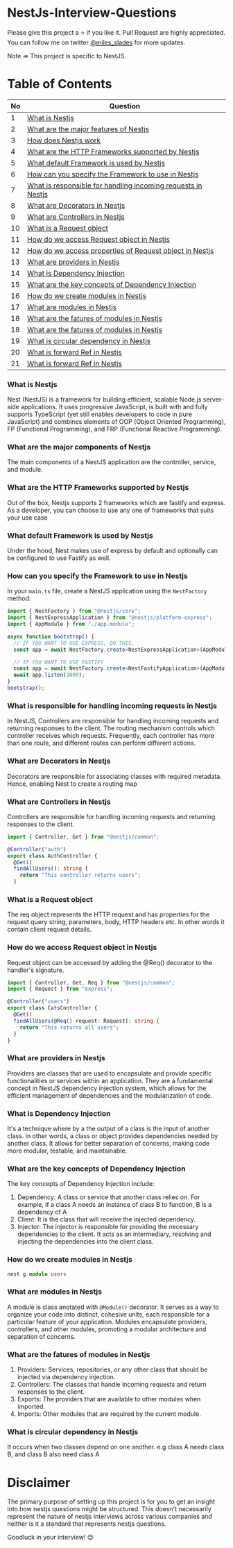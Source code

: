 # NestJs-Interview-Questions

Please give this project a :star: if you like it. Pull Request are highly appreciated. You can follow me on twitter [@miles_slades](https://twitter.com/miles_slades) for more updates.

Note => This project is specific to NestJS.

# Table of Contents

| No  | Question                                                                                                                      |
| --- | ----------------------------------------------------------------------------------------------------------------------------- |
| 1   | [What is Nestjs](#what-is-nestjs)                                                                                             |
| 2   | [What are the major features of Nestjs](#what-are-the-major-features-of-nestjs)                                               |
| 3   | [How does Nestjs work](#How-does-nestjs-work)                                                                                 |
| 4   | [What are the HTTP Frameworks supported by Nestjs](#What-are-the-HTTP-Frameworks-supported-by-Nestjs)                         |
| 5   | [What default Framework is used by Nestjs](#What-default-framwork-is-used-by-Nestjs)                                          |
| 6   | [How can you specify the Framework to use in Nestjs](#How-can-you-specify-the-Framework-to-use-in-Nestjs)                     |
| 7   | [What is responsible for handling incoming requests in Nestjs](#What-is-responsible-for-handling-incoming-requests-in-Nestjs) |
| 8   | [What are Decorators in Nestjs](#What-are-decorators-in-Nestjs)                                                               |
| 9   | [What are Controllers in Nestjs](#What-are-controllers-in-Nestjs)                                                             |
| 10  | [What is a Request object](#What-is-a-request-object)                                                                         |
| 11  | [How do we access Request object in Nestjs](#How-do-we-access-request-object-in-nestjs)                                       |
| 12  | [How do we access properties of Request object in Nestjs](#How-do-we-access-properties-of-request-object-in-nestjs)           |
| 13  | [What are providers in Nestjs](#What-are-providers-in-nestjs)                                                                 |
| 14  | [What is Dependency Injection](#What-is-dependency-injection)                                                                 |
| 15  | [What are the key concepts of Dependency Injection](#What-are-the-key-concepts-of-dependency-injection)                       |
| 16  | [How do we create modules in Nestjs](#How-do-we-create-modules-in-Nestjs)                                                     |
| 17  | [What are modules in Nestjs](#What-are-modules-in-Nestjs)                                                                     |
| 18  | [What are the fatures of modules in Nestjs](#What-are-the-features-of-modules-in-Nestjs)                                      |
| 18  | [What are the fatures of modules in Nestjs](#What-are-the-features-of-modules-in-Nestjs)                                      |
| 19  | [What is circular dependency in Nestjs](#What-is-circular-dependency-in-Nestjs)                                               |
| 20  | [What is forward Ref in Nestjs](#What-is-forward-ref-in-Nestjs)                                                               |
| 21  | [What is forward Ref in Nestjs](#What-is-forward-ref-in-Nestjs)                                                               |

### What is Nestjs

Nest (NestJS) is a framework for building efficient, scalable Node.js server-side applications. It uses progressive JavaScript, is built with and fully supports TypeScript (yet still enables developers to code in pure JavaScript) and combines elements of OOP (Object Oriented Programming), FP (Functional Programming), and FRP (Functional Reactive Programming).

### What are the major components of Nestjs

The main components of a NestJS application are the controller, service, and module.

### What are the HTTP Frameworks supported by Nestjs

Out of the box, Nestjs supports 2 frameworks which are fastify and express. As a developer, you can choose to use any one of frameworks that suits your use case

### What default Framework is used by Nestjs

Under the hood, Nest makes use of express by default and optionally can be configured to use Fastify as well.

### How can you specify the Framework to use in Nestjs

In your `main.ts` file, create a NestJS application using the `NestFactory` method:

```typescript
import { NestFactory } from "@nestjs/core";
import { NestExpressApplication } from "@nestjs/platform-express";
import { AppModule } from "./app.module";

async function bootstrap() {
  // IF YOU WANT TO USE EXPRESS, DO THIS.
  const app = await NestFactory.create<NestExpressApplication>(AppModule);

  // IF YOU WANT TO USE FASTIFY
  const app = await NestFactory.create<NestFastifyApplication>(AppModule);
  await app.listen(3000);
}
bootstrap();
```

### What is responsible for handling incoming requests in Nestjs

In NestJS, Controllers are responsible for handling incoming requests and returning responses to the client. The routing mechanism controls which controller receives which requests. Frequently, each controller has more than one route, and different routes can perform different actions.

### What are Decorators in Nestjs

Decorators are responsible for associating classes with required metadata. Hence, enabling Nest to create a routing map

### What are Controllers in Nestjs

Controllers are responsible for handling incoming requests and returning responses to the client.

```typescript
import { Controller, Get } from "@nestjs/common";

@Controller("auth")
export class AuthController {
  @Get()
  findAllUsers(): string {
    return "This controller returns users";
  }
```

### What is a Request object

The req object represents the HTTP request and has properties for the request query string, parameters, body, HTTP headers etc. In other words it contain client request details.

### How do we access Request object in Nestjs

Request object can be accessed by adding the @Req() decorator to the handler's signature.

```typescript
import { Controller, Get, Req } from "@nestjs/common";
import { Request } from "express";

@Controller("users")
export class CatsController {
  @Get()
  findAllUsers(@Req() request: Request): string {
    return "This returns all users";
  }
}
```

### What are providers in Nestjs

Providers are classes that are used to encapsulate and provide specific functionalities or services within an application. They are a fundamental concept in NestJS dependency injection system, which allows for the efficient management of dependencies and the modularization of code.

### What is Dependency Injection

It's a technique where by a the output of a class is the input of another class. in other words, a class or object provides dependencies needed by another class. It allows for better separation of concerns, making code more modular, testable, and maintainable.

### What are the key concepts of Dependency Injection

The key concepts of Dependency Injection include:

1. Dependency: A class or service that another class relies on. For example, if a class A needs an instance of class B to function, B is a dependency of A
2. Client: It is the class that will receive the injected dependency.
3. Injector: The injector is responsible for providing the necessary dependencies to the client. It acts as an intermediary, resolving and injecting the dependencies into the client class.

### How do we create modules in Nestjs

```typescript
nest g module users
```

### What are modules in Nestjs

A module is class anotated with `@Module()` decorator. It serves as a way to organize your code into distinct, cohesive units, each responsible for a particular feature of your application. Modules encapsulate providers, controllers, and other modules, promoting a modular architecture and separation of concerns.

### What are the fatures of modules in Nestjs

1. Providers: Services, repositories, or any other class that should be injected via dependency injection.
2. Controllers: The classes that handle incoming requests and return responses to the client.
3. Exports: The providers that are available to other modules when imported.
4. Imports: Other modules that are required by the current module.

### What is circular dependency in Nestjs
It occurs when two classes depend on one another. e.g class A needs class B, and class B also need class A

# Disclaimer

The primary purpose of setting up this project is for you to get an insight into how nestjs questions might be structured. This doesn't necessarily represent the nature of nestjs interviews across various companies and neither is it a standard that represents nestjs questions.

Goodluck in your interview! :blush:
